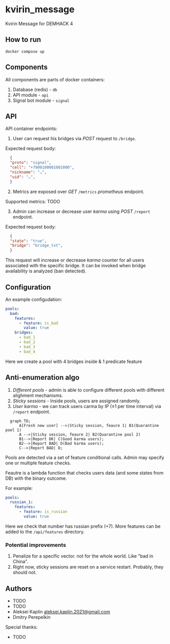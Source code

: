 # kvirin_message

Kvirin Message for DEMHACK 4

## How to run

`docker compose up`

## Components

All components are parts of docker containers:

1. Database (redis) - `db`
2. API module - `api`
3. Signal bot module - `signal`

## API

API container endpoints:

1. User can request his bridges via *POST* request to `/bridge`.

Expected request body:

```json
  {
  "proto": "signal",
  "cell": "+7900100001001000",
  "nickname": "…",
  "uid": "…",
  }
```

2. Metrics are exposed over *GET* `/metrics` *prometheus* endpoint.

Supported metrics:
TODO

3. Admin can increase or decrease user *karma* using *POST* `/report` endpoint.

Expected request body:

```json
  {
  "state": "true",
  "bridge": "bridge_txt",
  }
```

This request will increase or decrease *karma* counter for all users associated with the specific bridge.
It can be invoked when bridge availability is analyzed (ban detected).

## Configuration

An example configudation:

```yaml
pools:
  bad:
    features:
      - feature: is_bad
        value: true
    bridges:
      - bad_1
      - bad_2
      - bad_3
      - bad_4
```

Here we create a pool with 4 bridges inside & 1 predicate feature

## Anti-enumeration algo

1. *Different pools* - admin is able to configure different pools with different alighment mechanisms.
2. *Sticky sessions* - Inside pools, users are assigned randomly.
3. *User karma* - we can track users carma by IP (±1 per time interval) via `/report` endpoint.

```mermaid
  graph TD;
      A[Fresh new user] -->|Sticky session, feaure 1| B1(Quarantine pool 1)
      A -->|Sticky session, feaure 2| B2(Quarantine pool 2)
      B1-->|Report OK| C(Good karma users);
      B2-->|Report BAD| D(Bad karma users);
      C-->|Report BAD| D;
```

Pools are detected via a set of feature conditional calls. Admin may specify one or multiple feature checks.

Feautre is a lambda function that checks users data (and some states from DB) with the binary outcome.

For example:

```yaml
pools:
  russian_1:
    features:
      - feature: is_russian
        value: true
```

Here we check that number has russian prefix (+7).
More features can be added to the `/api/features` directory.

### Potential improvements

1. Penalize for a specific vector. not for the whole world. Like "bad in China".
2. Right now, sticky sessions are reset on a service restart. Probably, they should not.

## Authors

* TODO
* TODO
* Aleksei Kaplin <aleksei.kaplin.2021@gmail.com>
* Dmitry Perepelkin

Special thanks:

* TODO
